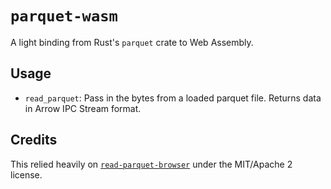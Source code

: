# `parquet-wasm`

A light binding from Rust's `parquet` crate to Web Assembly.

## Usage

- `read_parquet`: Pass in the bytes from a loaded parquet file. Returns data in Arrow IPC Stream format.

## Credits

This relied heavily on [`read-parquet-browser`](https://github.com/my-liminal-space/read-parquet-browser) under the MIT/Apache 2 license.
